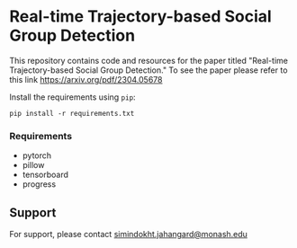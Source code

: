 # Real-time Trajectory-based Social Group Detection

This repository contains code and resources for the paper titled "Real-time Trajectory-based Social Group Detection."
To see the paper please refer to this link https://arxiv.org/pdf/2304.05678

 

Install the requirements using `pip`:
```
pip install -r requirements.txt
```

### Requirements

- pytorch
- pillow
- tensorboard
- progress

## Support

For support, please contact simindokht.jahangard@monash.edu
